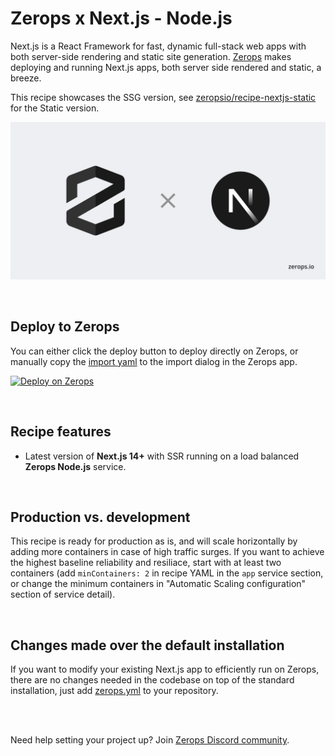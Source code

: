 # Zerops x Next.js - Node.js

Next.js is a React Framework for fast, dynamic full-stack web apps with both server-side rendering and static site generation. <a href="https://zerops.io/" target="_blank">Zerops</a> makes deploying and running Next.js apps, both server side rendered and static, a breeze.

This recipe showcases the SSG version, see [zeropsio/recipe-nextjs-static](https://github.com/zeropsio/recipe-nextjs-static) for the Static version.

![nextjs](https://github.com/zeropsio/recipe-shared-assets/blob/main/covers/svg/cover-nextjs.svg)

<br/>

## Deploy to Zerops

You can either click the deploy button to deploy directly on Zerops, or manually copy the [import yaml](https://github.com/zeropsio/recipe-nextjs-nodejs/blob/main/zerops-project-import.yml) to the import dialog in the Zerops app.

[![Deploy on Zerops](https://github.com/zeropsio/recipe-shared-assets/blob/main/deploy-button/green/deploy-button.svg)](https://app.zerops.io/recipe/nextjs-nodejs)

<br/>

## Recipe features
- Latest version of **Next.js 14+** with SSR running on a load balanced **Zerops Node.js** service.

<br/>

## Production vs. development
This recipe is ready for production as is, and will scale horizontally by adding more containers in case of high traffic surges. If you want to achieve the highest baseline reliability and resiliace, start with at least two containers (add `minContainers: 2` in recipe YAML in the `app` service section, or change the minimum containers in "Automatic Scaling configuration" section of service detail).

<br/>

## Changes made over the default installation
If you want to modify your existing Next.js app to efficiently run on Zerops, there are no changes needed in the codebase on top of the standard installation, just add [zerops.yml](https://github.com/zeropsio/recipe-nextjs-nodejs/blob/main/zerops.yml) to your repository.

<br/>
<br/>

Need help setting your project up? Join [Zerops Discord community](https://discord.com/invite/WDvCZ54).
